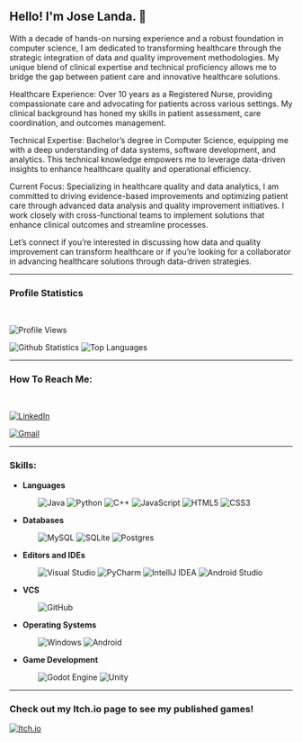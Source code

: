## Hello! I'm Jose Landa. 👋

With a decade of hands-on nursing experience and a robust foundation in computer science, I am dedicated to transforming healthcare through the strategic integration of data and quality improvement methodologies. My unique blend of clinical expertise and technical proficiency allows me to bridge the gap between patient care and innovative healthcare solutions.

Healthcare Experience: Over 10 years as a Registered Nurse, providing compassionate care and advocating for patients across various settings. My clinical background has honed my skills in patient assessment, care coordination, and outcomes management.

Technical Expertise: Bachelor’s degree in Computer Science, equipping me with a deep understanding of data systems, software development, and analytics. This technical knowledge empowers me to leverage data-driven insights to enhance healthcare quality and operational efficiency.

Current Focus: Specializing in healthcare quality and data analytics, I am committed to driving evidence-based improvements and optimizing patient care through advanced data analysis and quality improvement initiatives. I work closely with cross-functional teams to implement solutions that enhance clinical outcomes and streamline processes.

Let’s connect if you’re interested in discussing how data and quality improvement can transform healthcare or if you’re looking for a collaborator in advancing healthcare solutions through data-driven strategies.


---
### Profile Statistics
</br>

![Profile Views](https://komarev.com/ghpvc/?username=jose-omar-landa)

![Github Statistics](https://github-readme-stats-drab-delta.vercel.app/api?username=jose-omar-landa&count_private=true&show_icons=true&include_all_commits=true&theme=radical)
![Top Languages](https://github-readme-stats-drab-delta.vercel.app/api/top-langs/?username=jose-omar-landa&hide=TeX&layout=compact&theme=radical)

---

### How To Reach Me:
</br>

[![LinkedIn](https://img.shields.io/badge/linkedin-%230077B5.svg?style=for-the-badge&logo=linkedin&logoColor=white)](https://www.linkedin.com/in/jose-landa-537939129/)

[![Gmail](https://img.shields.io/badge/Gmail-D14836?style=for-the-badge&logo=gmail&logoColor=white)](mailto:jose.omar.landa@gmail.com)

---
### Skills:

* **Languages**

&nbsp;&nbsp;&nbsp;&nbsp;&nbsp;&nbsp;&nbsp;&nbsp;&nbsp;&nbsp;&nbsp;&nbsp;
![Java](https://img.shields.io/badge/java-%23ED8B00.svg?style=for-the-badge&logo=openjdk&logoColor=white)
![Python](https://img.shields.io/badge/python-3670A0?style=for-the-badge&logo=python&logoColor=ffdd54)
![C++](https://img.shields.io/badge/c++-%2300599C.svg?style=for-the-badge&logo=c%2B%2B&logoColor=white)
![JavaScript](https://img.shields.io/badge/javascript-%23323330.svg?style=for-the-badge&logo=javascript&logoColor=%23F7DF1E)
![HTML5](https://img.shields.io/badge/html5-%23E34F26.svg?style=for-the-badge&logo=html5&logoColor=white)
![CSS3](https://img.shields.io/badge/css3-%231572B6.svg?style=for-the-badge&logo=css3&logoColor=white)


* **Databases**

&nbsp;&nbsp;&nbsp;&nbsp;&nbsp;&nbsp;&nbsp;&nbsp;&nbsp;&nbsp;&nbsp;&nbsp;
![MySQL](https://img.shields.io/badge/mysql-%2300f.svg?style=for-the-badge&logo=mysql&logoColor=white)
![SQLite](https://img.shields.io/badge/sqlite-%2307405e.svg?style=for-the-badge&logo=sqlite&logoColor=white)
![Postgres](https://img.shields.io/badge/postgres-%23316192.svg?style=for-the-badge&logo=postgresql&logoColor=white)


* **Editors and IDEs**

&nbsp;&nbsp;&nbsp;&nbsp;&nbsp;&nbsp;&nbsp;&nbsp;&nbsp;&nbsp;&nbsp;&nbsp;
![Visual Studio](https://img.shields.io/badge/Visual%20Studio-5C2D91.svg?style=for-the-badge&logo=visual-studio&logoColor=white)
![PyCharm](https://img.shields.io/badge/-PyCharm-000000?style=for-the-badge&logo=PyCharm)
![IntelliJ IDEA](https://img.shields.io/badge/IntelliJIDEA-000000.svg?style=for-the-badge&logo=intellij-idea&logoColor=white)
![Android Studio](https://img.shields.io/badge/Android%20Studio-3DDC84.svg?style=for-the-badge&logo=android-studio&logoColor=white)

* **VCS**

&nbsp;&nbsp;&nbsp;&nbsp;&nbsp;&nbsp;&nbsp;&nbsp;&nbsp;&nbsp;&nbsp;&nbsp;
![GitHub](https://img.shields.io/badge/-GitHub-181717?style=for-the-badge&logo=github)


* **Operating Systems**

&nbsp;&nbsp;&nbsp;&nbsp;&nbsp;&nbsp;&nbsp;&nbsp;&nbsp;&nbsp;&nbsp;&nbsp;
![Windows](https://img.shields.io/badge/Windows-0078D6?style=for-the-badge&logo=windows&logoColor=white)
![Android](https://img.shields.io/badge/Android-3DDC84?style=for-the-badge&logo=android&logoColor=white)


* **Game Development**

&nbsp;&nbsp;&nbsp;&nbsp;&nbsp;&nbsp;&nbsp;&nbsp;&nbsp;&nbsp;&nbsp;&nbsp;
![Godot Engine](https://img.shields.io/badge/GODOT-%23FFFFFF.svg?style=for-the-badge&logo=godot-engine)
![Unity](https://img.shields.io/badge/unity-%23000000.svg?style=for-the-badge&logo=unity&logoColor=white)


---
### Check out my Itch.io page to see my published games!

[![Itch.io](https://img.shields.io/badge/Itch-%23FF0B34.svg?style=for-the-badge&logo=Itch.io&logoColor=white)](https://thepandalanda.itch.io/)




